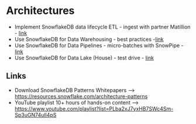 # Architectures

- Implement SnowflakeDB data lifecycle ETL - ingest with partner Matillion - [link](https://resources.snowflake.com/architecture-patterns/snowflake-pattern-ingestion-ingestion-from-oracle-exadata-using-matillion)
- Use SnowflakeDB for Data Warehousing - best practices -[link](https://resources.snowflake.com/data-warehousing-modernization/5-best-practices-for-data-warehouse-development)
- Use SnowflakeDB for Data Pipelines - micro-batches with SnowPipe - [link](https://resources.snowflake.com/architecture-patterns/004-ingestion-microbatch-ingestion-with-snowpipe-v2)
- Use SnowflakeDB for Data Lake (House) - test drive - [link](https://resources.snowflake.com/data-lake/test-driving-snowflake-for-data-lake)

## Links

- Download SnowflakeDB Patterns Whitepapers --> https://resources.snowflake.com/architecture-patterns
- YouTube playlist 10+ hours of hands-on content --> https://www.youtube.com/playlist?list=PLba2xJ7yxHB7SWc4Sm-Sp3uGN74ulI4pS
